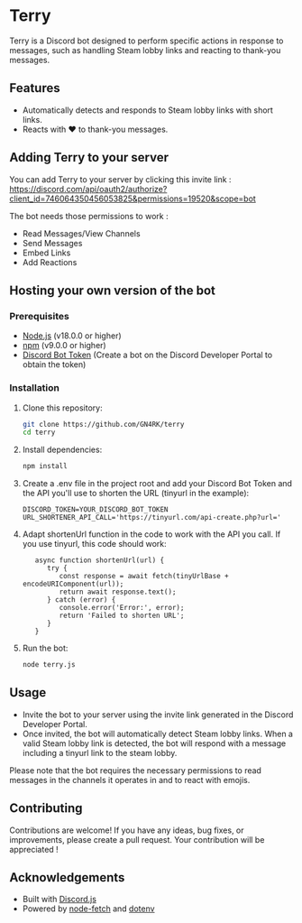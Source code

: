 # Terry

Terry is a Discord bot designed to perform specific actions in response 
to messages, such as handling Steam lobby links and reacting to thank-you messages.

## Features

- Automatically detects and responds to Steam lobby links with short links.
- Reacts with ❤️ to thank-you messages.

## Adding Terry to your server

You can add Terry to your server by clicking this invite link : https://discord.com/api/oauth2/authorize?client_id=746064350456053825&permissions=19520&scope=bot

The bot needs those permissions to work :
- Read Messages/View Channels
- Send Messages
- Embed Links
- Add Reactions

## Hosting your own version of the bot

### Prerequisites

- [Node.js](https://nodejs.org/) (v18.0.0 or higher)
- [npm](https://www.npmjs.com/) (v9.0.0 or higher)
- [Discord Bot Token](https://discord.com/developers/applications) (Create a bot on the Discord Developer Portal to obtain the token)

### Installation

1. Clone this repository:
   ```bash
   git clone https://github.com/GN4RK/terry
   cd terry
   ```
2. Install dependencies:
    ```bash
   npm install
   ```
   
3. Create a .env file in the project root and add your Discord Bot Token and the API you'll use to shorten the URL (tinyurl in the example):
   ```
   DISCORD_TOKEN=YOUR_DISCORD_BOT_TOKEN
   URL_SHORTENER_API_CALL='https://tinyurl.com/api-create.php?url='
   ```

4. Adapt shortenUrl function in the code to work with the API you call. If you use tinyurl, this code should work:
   ```JS
      async function shortenUrl(url) {
         try {
            const response = await fetch(tinyUrlBase + encodeURIComponent(url));
            return await response.text();
         } catch (error) {
            console.error('Error:', error);
            return 'Failed to shorten URL';
         }
      }
   ```

5. Run the bot:
   ```bash
   node terry.js
   ```

## Usage

- Invite the bot to your server using the invite link generated in the Discord Developer Portal.
- Once invited, the bot will automatically detect Steam lobby links. When a valid Steam lobby link is detected, the bot will respond with a message including a tinyurl link to the steam lobby.

Please note that the bot requires the necessary permissions to read messages in the channels it operates in and to react with emojis.

## Contributing

Contributions are welcome! If you have any ideas, bug fixes, or improvements, please create a pull request. Your contribution will be appreciated !

## Acknowledgements

- Built with [Discord.js](https://discord.js.org/)
- Powered by [node-fetch](https://www.npmjs.com/package/node-fetch) and [dotenv](https://www.npmjs.com/package/dotenv)


